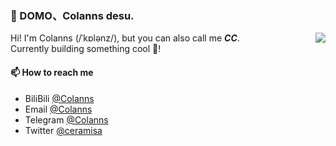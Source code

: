 ### 🥷 DOMO、Colanns desu.

<img
  align=right
  src="https://github-readme-stats.vercel.app/api?username=colasama&show_icons=true&hide=contribs&theme=shadow_green&hide_title=true&hide_rank=true"
/>

Hi! I'm Colanns (/ˈkɒlənz/), but you can also call me ***CC***.  
Currently building something cool 🥰! 

#### 📫 How to reach me

- BiliBili [@Colanns](https://space.bilibili.com/392441)
- Email [@Colanns](mailto:mycolands@gmail.com)
- Telegram [@Colanns](https://t.me/colanns)
- Twitter [@ceramisa](https://twitter.com/ceramisa)
